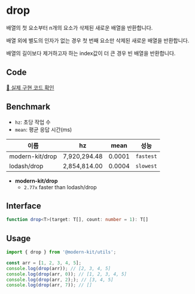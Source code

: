 # drop

배열의 첫 요소부터 n개의 요소가 삭제된 새로운 배열을 반환합니다.

배열 외에 별도의 인자가 없는 경우 첫 번째 요소만 삭제된 새로운 배열을 반환합니다.

배열의 길이보다 제거하고자 하는 index값이 더 큰 경우 빈 배열을 반환합니다.

## Code
[🔗 실제 구현 코드 확인](https://github.com/modern-agile-team/modern-kit/blob/main/packages/utils/src/array/drop/index.ts)

## Benchmark
- `hz`: 초당 작업 수
- `mean`: 평균 응답 시간(ms)

|이름|hz|mean|성능|
|------|---|---|---|
|modern-kit/drop|7,920,294.48|0.0001|`fastest`|
|lodash/drop|2,854,814.00|0.0004|`slowest`|

- **modern-kit/drop**
  - `2.77x` faster than lodash/drop


## Interface
```ts title="typescript"
function drop<T>(target: T[], count: number = 1): T[]
```

## Usage
```ts title="typescript"
import { drop } from '@modern-kit/utils';

const arr = [1, 2, 3, 4, 5];
console.log(drop(arr)); // [2, 3, 4, 5]
console.log(drop(arr, 0)); // [1, 2, 3, 4, 5]
console.log(drop(arr, 2);); // [3, 4, 5]
console.log(drop(arr, 7)); // []
```